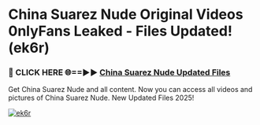 # China Suarez Nude Original Videos 0nlyFans Leaked - Files Updated! (ek6r)

<h3>🔴 CLICK HERE 🌐==►► <a href="https://tinyurl.com/yc6ubb5a" rel="nofollow">China Suarez Nude Updated Files</a></h3>

Get China Suarez Nude and all content. Now you can access all videos and pictures of China Suarez Nude. New Updated Files 2025!

[![ek6r](https://i.imgur.com/7eu0CRL.gif)](https://tinyurl.com/yc6ubb5a)
